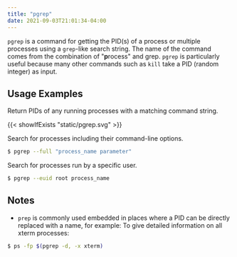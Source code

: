 ```yaml
---
title: "pgrep"
date: 2021-09-03T21:01:34-04:00
---
```


`pgrep` is a command for getting the PID(s) of a process or multiple processes
using a `grep`-like search string. The name of the command comes from the
combination of "**p**rocess" and grep. `pgrep` is particularly useful because
many other commands such as `kill` take a PID (random integer) as input.

## Usage Examples

Return PIDs of any running processes with a matching command string.

{{< showIfExists "static/pgrep.svg" >}}

Search for processes including their command-line options.

```bash
$ pgrep --full "process_name parameter"
```

Search for processes run by a specific user.

```bash
$ pgrep --euid root process_name
```

## Notes

- `prep` is commonly used embedded in places where a PID can be directly
  replaced with a name, for example: To give detailed information on all xterm
  processes:

```bash
$ ps -fp $(pgrep -d, -x xterm)
```
